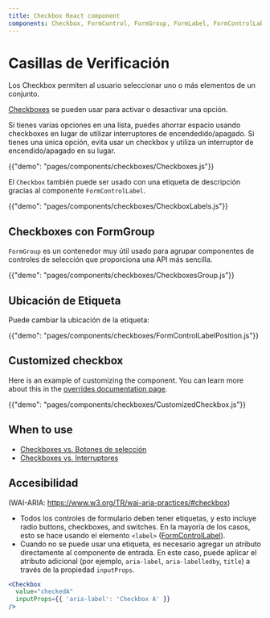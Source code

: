 ```yaml
---
title: Checkbox React component
components: Checkbox, FormControl, FormGroup, FormLabel, FormControlLabel
---
```


# Casillas de Verificación

<p class="description">Los Checkbox permiten al usuario seleccionar uno o más elementos de un conjunto.</p>

[Checkboxes](https://material.io/design/components/selection-controls.html#checkboxes) se pueden usar para activar o desactivar una opción.

Si tienes varias opciones en una lista, puedes ahorrar espacio usando checkboxes en lugar de utilizar interruptores de encendedido/apagado. Si tienes una única opción, evita usar un checkbox y utiliza un interruptor de encendido/apagado en su lugar.

{{"demo": "pages/components/checkboxes/Checkboxes.js"}}

El `Checkbox` también puede ser usado con una etiqueta de descripción gracias al componente `FormControlLabel`.

{{"demo": "pages/components/checkboxes/CheckboxLabels.js"}}

## Checkboxes con FormGroup

`FormGroup` es un contenedor muy útil usado para agrupar componentes de controles de selección que proporciona una API más sencilla.

{{"demo": "pages/components/checkboxes/CheckboxesGroup.js"}}

## Ubicación de Etiqueta

Puede cambiar la ubicación de la etiqueta:

{{"demo": "pages/components/checkboxes/FormControlLabelPosition.js"}}

## Customized checkbox

Here is an example of customizing the component. You can learn more about this in the [overrides documentation page](/customization/components/).

{{"demo": "pages/components/checkboxes/CustomizedCheckbox.js"}}

## When to use

- [Checkboxes vs. Botones de selección](https://www.nngroup.com/articles/checkboxes-vs-radio-buttons/)
- [Checkboxes vs. Interruptores](https://uxplanet.org/checkbox-vs-toggle-switch-7fc6e83f10b8)

## Accesibilidad

(WAI-ARIA: https://www.w3.org/TR/wai-aria-practices/#checkbox)

- Todos los controles de formulario deben tener etiquetas, y esto incluye radio buttons, checkboxes, and switches. En la mayoría de los casos, esto se hace usando el elemento `<label>` ([FormControlLabel](/api/form-control-label/)).
- Cuando no se puede usar una etiqueta, es necesario agregar un atributo directamente al componente de entrada. En este caso, puede aplicar el atributo adicional (por ejemplo, `aria-label`, `aria-labelledby`, `title`) a través de la propiedad `inputProps`.

```jsx
<Checkbox
  value="checkedA"
  inputProps={{ 'aria-label': 'Checkbox A' }}
/>
```